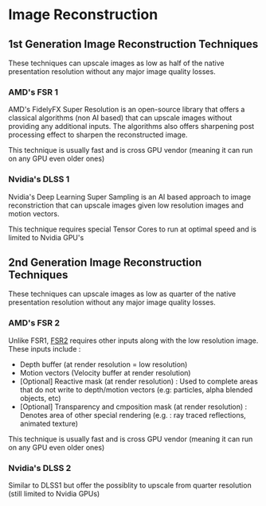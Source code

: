 # Image Reconstruction

## 1st Generation Image Reconstruction Techniques
These techniques can upscale images as low as half of the native presentation resolution without any major image quality losses.

### AMD's FSR 1 
AMD's FidelyFX Super Resolution is an open-source library that offers a classical algorithms (non AI based) that can upscale images without providing any additional inputs. 
The algorithms also offers sharpening post processing effect to sharpen the reconstructed image. 

This technique is usually fast and is cross GPU vendor (meaning it can run on any GPU even older ones)
### Nvidia's DLSS 1 
Nvidia's Deep Learning Super Sampling is an AI based approach to image reconstriction that can upscale images given low resolution images and motion vectors.

This technique requires special Tensor Cores to run at optimal speed and is limited to Nvidia GPU's

## 2nd Generation Image Reconstruction Techniques
These techniques can upscale images as low as quarter of the native presentation resolution without any major image quality losses.

### AMD's FSR 2
Unlike FSR1, [FSR2](https://github.com/GPUOpen-Effects/FidelityFX-FSR2) requires other inputs along with the low resolution image. These inputs include : 
* Depth buffer (at render resolution = low resolution)
* Motion vectors (Velocity buffer at render resolution)
* [Optional] Reactive mask (at render resolution) : Used to complete areas that do not write to depth/motion vectors (e.g: particles, alpha blended objects, etc)
* [Optional] Transparency and cmposition mask (at render resolution) : Denotes area of other special rendering (e.g. : ray traced reflections, animated texture)

This technique is usually fast and is cross GPU vendor (meaning it can run on any GPU even older ones)
### Nvidia's DLSS 2
Similar to DLSS1 but offer the possiblity to upscale from quarter resolution (still limited to Nvidia GPUs)
